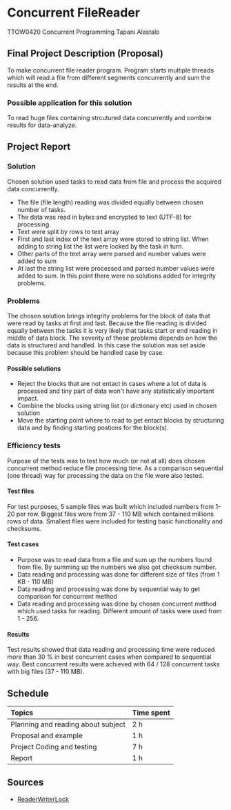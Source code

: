 # Concurrent FileReader

TTOW0420 Concurrent Programming
Tapani Alastalo


## Final Project Description (Proposal)

To make concurrent file reader program. Program starts multiple threads which will read a file from different segments concurrently and sum the results at the end.

### Possible application for this solution

To read huge files containing strcutured data concurrently and combine results for data-analyze.


## Project Report

### Solution

Chosen solution used tasks to read data from file and process the acquired data concurrently. 

- The file (file length) reading was divided equally between chosen number of tasks.
- The data was read in bytes and encrypted to text (UTF-8) for processing. 
- Text were split by rows to text array
- First and last index of the text array were stored to string list. When adding to string list the list were locked by the task in turn.
- Other parts of the text array were parsed and number values were added to sum
- At last the string list were processed and parsed number values were added to sum. In this point there were no solutions added for integrity problems.

### Problems

The chosen solution brings integrity problems for the block of data that were read by tasks at first and last. Because the file reading is divided equally between the tasks it is very likely that tasks start or end reading in middle of data block. The severity of these problems depends on how the data is structured and handled. In this case the solution was set aside because this problem should be handled case by case.

#### Possible solutions

- Reject the blocks that are not entact in cases where a lot of data is processed and tiny part of data won't have any statistically important impact.
- Combine the blocks using string list (or dictionary etc) used in chosen solution
- Move the starting point where to read to get entact blocks by structuring data and by finding starting postions for the block(s).

### Efficiency tests

Purpose of the tests was to test how much (or not at all) does chosen concurrent method reduce file processing time. As a comparison sequential (one thread) way for processing the data on the file were also tested.

#### Test files

For test purposes, 5 sample files was built which included numbers from 1-20 per row.
Biggest files were from 37 - 110 MB which contained millions rows of data.
Smallest files were included for testing basic functionality and checksums.

#### Test cases

- Purpose was to read data from a file and sum up the numbers found from file. By summing up the numbers we also got checksum number. 
- Data reading and processing was done for different size of files (from 1 KB - 110 MB)
- Data reading and processing was done by sequential way to get comparison for concurrent method
- Data reading and processing was done by chosen concurrent method which used tasks for reading. Different amount of tasks were used from 1 - 256.

#### Results

Test results showed that data reading and processing time were reduced more than 30 % in best concurrent cases when compared to sequential way. Best concurrent results were achieved with 64 / 128 concurrent tasks with big files (37 - 110 MB).



## Schedule

| Topics                                | Time spent       |
|:--------------------------------------|:------------------|
| Planning and reading about subject | 2 h |
| Proposal and example          | 1 h |
| Project Coding and testing | 7 h |
| Report | 1 h |


## Sources

 * [ReaderWriterLock](https://docs.microsoft.com/en-us/dotnet/api/system.threading.readerwriterlock?view=netframework-4.8)


